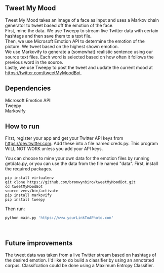 ## Tweet My Mood
Tweet My Mood takes an image of a face as input and uses a Markov chain generator to tweet based off the emotion of the face. </br>
First, mine the data. We use Tweepy to stream live Twitter data with certain hashtags and then save them to a text file. </br>
Then, we use Microsoft Emotion API to determine the emotion of the picture. We tweet based on the highest shown emotion. </br>
We use Markovify to generate a (somewhat) realistic sentence using our source text files. Each word is selected based on how often it follows the previous word in the source. </br>
Lastly, we use Tweepy to post the tweet and update the current mood at https://twitter.com/tweetMyMoodBot. </br>

## Dependencies
Microsoft Emotion API <br />
Tweepy <br />
Markovify </br>


## How to run
First, register your app and get your Twitter API keys from https://dev.twitter.com. Add these into a file named creds.py. This program WILL NOT WORK unless you add your API keys. </br>

You can choose to mine your own data for the emotion files by running getdata.py, or you can use the data from the file named "data".
First, install the required packages. </br>
```
pip install virtualenv
git clone https://github.com/bronwynbiro/tweetMyMoodBot.git
cd tweetMyMoodBot
source venv/bin/activate
pip install markovify
pip install tweepy

```

Then run:

```python
python main.py 'https://www.yourLinkToAPhoto.com'
```

 <br />

## Future improvements
The tweet data was taken from a live Twitter stream based on hashtags of the desired emotion. I'd like to do build a classifier by using an annotated corpus. Classifcation could be done using a Maximum Entropy
Classifier.
